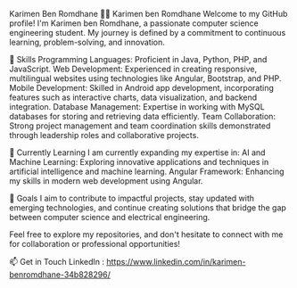 Karimen Ben Romdhane
👩‍💻 Karimen ben Romdhane
Welcome to my GitHub profile! I'm Karimen ben Romdhane, a passionate computer science engineering student. My journey is defined by a commitment to continuous learning, problem-solving, and innovation.

🔧 Skills
Programming Languages: Proficient in Java, Python, PHP, and JavaScript.
Web Development: Experienced in creating responsive, multilingual websites using technologies like Angular, Bootstrap, and PHP.
Mobile Development: Skilled in Android app development, incorporating features such as interactive charts, data visualization, and backend integration.
Database Management: Expertise in working with MySQL databases for storing and retrieving data efficiently.
Team Collaboration: Strong project management and team coordination skills demonstrated through leadership roles and collaborative projects.

🌱 Currently Learning
I am currently expanding my expertise in:
AI and Machine Learning: Exploring innovative applications and techniques in artificial intelligence and machine learning.
Angular Framework: Enhancing my skills in modern web development using Angular.

🚀 Goals
I aim to contribute to impactful projects, stay updated with emerging technologies, and continue creating solutions that bridge the gap between computer science and electrical engineering.

Feel free to explore my repositories, and don't hesitate to connect with me for collaboration or professional opportunities!

📫 Get in Touch
LinkedIn : https://www.linkedin.com/in/karimen-benromdhane-34b828296/
